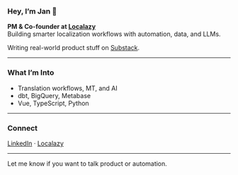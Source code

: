 ### Hey, I’m Jan 👋  

**PM & Co-founder at [Localazy](https://localazy.com)**  
Building smarter localization workflows with automation, data, and LLMs.  

Writing real-world product stuff on [Substack](https://realproductwork.substack.com).

---

### What I’m Into  
- Translation workflows, MT, and AI  
- dbt, BigQuery, Metabase  
- Vue, TypeScript, Python  

---

### Connect  
[LinkedIn](https://www.linkedin.com/in/xbilek18/) · [Localazy](https://localazy.com)

---

Let me know if you want to talk product or automation.
